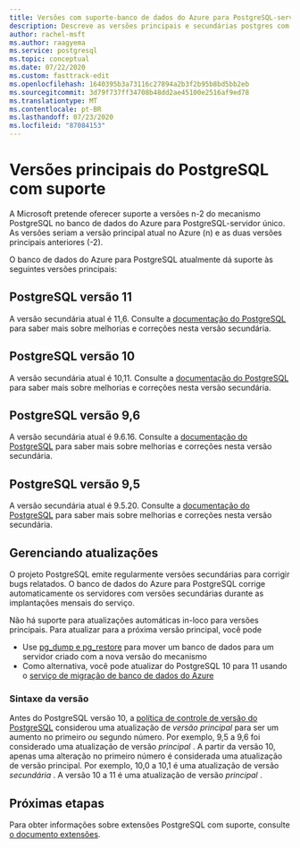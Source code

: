 ```yaml
---
title: Versões com suporte-banco de dados do Azure para PostgreSQL-servidor único
description: Descreve as versões principais e secundárias postgres com suporte no banco de dados do Azure para PostgreSQL-servidor único.
author: rachel-msft
ms.author: raagyema
ms.service: postgresql
ms.topic: conceptual
ms.date: 07/22/2020
ms.custom: fasttrack-edit
ms.openlocfilehash: 1640395b3a73116c27894a2b3f2b95b8bd5bb2eb
ms.sourcegitcommit: 3d79f737ff34708b48dd2ae45100e2516af9ed78
ms.translationtype: MT
ms.contentlocale: pt-BR
ms.lasthandoff: 07/23/2020
ms.locfileid: "87084153"
---
```

# <a name="supported-postgresql-major-versions"></a>Versões principais do PostgreSQL com suporte
A Microsoft pretende oferecer suporte a versões n-2 do mecanismo PostgreSQL no banco de dados do Azure para PostgreSQL-servidor único. As versões seriam a versão principal atual no Azure (n) e as duas versões principais anteriores (-2).

O banco de dados do Azure para PostgreSQL atualmente dá suporte às seguintes versões principais:

## <a name="postgresql-version-11"></a>PostgreSQL versão 11
A versão secundária atual é 11,6. Consulte a [documentação do PostgreSQL](https://www.postgresql.org/docs/11/static/release-11-6.html) para saber mais sobre melhorias e correções nesta versão secundária.

## <a name="postgresql-version-10"></a>PostgreSQL versão 10
A versão secundária atual é 10,11. Consulte a [documentação do PostgreSQL](https://www.postgresql.org/docs/10/static/release-10-11.html) para saber mais sobre melhorias e correções nesta versão secundária.

## <a name="postgresql-version-96"></a>PostgreSQL versão 9,6
A versão secundária atual é 9.6.16. Consulte a [documentação do PostgreSQL](https://www.postgresql.org/docs/9.6/static/release-9-6-16.html) para saber mais sobre melhorias e correções nesta versão secundária.

## <a name="postgresql-version-95"></a>PostgreSQL versão 9,5
A versão secundária atual é 9.5.20. Consulte a [documentação do PostgreSQL](https://www.postgresql.org/docs/9.5/static/release-9-5-20.html) para saber mais sobre melhorias e correções nesta versão secundária.

## <a name="managing-upgrades"></a>Gerenciando atualizações
O projeto PostgreSQL emite regularmente versões secundárias para corrigir bugs relatados. O banco de dados do Azure para PostgreSQL corrige automaticamente os servidores com versões secundárias durante as implantações mensais do serviço. 

Não há suporte para atualizações automáticas in-loco para versões principais. Para atualizar para a próxima versão principal, você pode 
   * Use [pg_dump e pg_restore](./howto-migrate-using-dump-and-restore.md) para mover um banco de dados para um servidor criado com a nova versão do mecanismo
   * Como alternativa, você pode atualizar do PostgreSQL 10 para 11 usando o [serviço de migração de banco de dados do Azure](..\dms\tutorial-azure-postgresql-to-azure-postgresql-online-portal.md)

### <a name="version-syntax"></a>Sintaxe da versão
Antes do PostgreSQL versão 10, a [política de controle de versão do PostgreSQL](https://www.postgresql.org/support/versioning/) considerou uma atualização de _versão principal_ para ser um aumento no primeiro _ou_ segundo número. Por exemplo, 9,5 a 9,6 foi considerado uma atualização de versão _principal_ . A partir da versão 10, apenas uma alteração no primeiro número é considerada uma atualização de versão principal. Por exemplo, 10,0 a 10,1 é uma atualização de versão _secundária_ . A versão 10 a 11 é uma atualização de versão _principal_ .

## <a name="next-steps"></a>Próximas etapas
Para obter informações sobre extensões PostgreSQL com suporte, consulte [o documento extensões](concepts-extensions.md).
